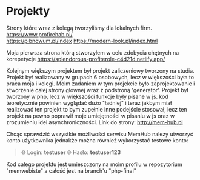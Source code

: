 # Projekty
Strony które wraz z kolegą tworzyliśmy dla lokalnych firm.
https://www.profirehab.pl/<br>
https://pibnowum.pl/index
https://modern-look.pl/index.html


Moja pierwsza strona którą stworzyłem w celu zdobycia chętnych na korepetycje
https://splendorous-profiterole-c4d21d.netlify.app/ 


Kolejnym większym projektem był projekt zaliczeniowy tworzony na studia. Projekt był realizowany w grupach 6 osobowych,
lecz w większości była to praca moja i kolegi. Moim zadaniem w tym projekcie było zaprojektowanie i stworzenie całej strony
głównej wraz z podstroną 'generator'. Projekt był tworzony w php, lecz w większości funkcje były pisane w js. 
kod teoretycznie powinien wyglądać dużo "ładniej" i teraz jakbym miał realizować ten projekt to bym zupełnie inne podejście stosował,
lecz ten projekt na pewno poprawił moje umiejętności w pisaniu w js oraz  w zrozumieniu idei asynchroniczności.
Link do strony: http://mem-hub.pl

Chcąc sprawdzić wszystkie możliwości serwisu MemHub należy utworzyć konto użytkownika jednakże można również wykorzystać testowe konto:
> :globe_with_meridians: Login: **testuser**
> :globe_with_meridians: Hasło: **testuser123**

Kod całego projektu jest umieszczony na moim profilu w repozytorium "memwebiste" a całość jest na branch'u "php-final"
